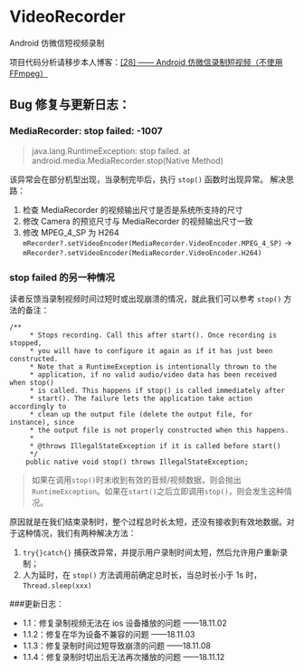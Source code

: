 # VideoRecorder
Android 仿微信短视频录制

项目代码分析请移步本人博客：[[28] —— Android 仿微信录制短视频（不使用 FFmpeg）](https://www.jianshu.com/p/2cb7b0110fde)

## Bug 修复与更新日志：
### MediaRecorder: stop failed: -1007
 >java.lang.RuntimeException: stop failed.
  >        at android.media.MediaRecorder.stop(Native Method)

该异常会在部分机型出现，当录制完毕后，执行 `stop()` 函数时出现异常。
解决思路：
1. 检查 MediaRecorder 的视频输出尺寸是否是系统所支持的尺寸
2. 修改 Camera 的预览尺寸与 MediaRecorder 的视频输出尺寸一致
3. 修改 MPEG_4_SP 为 H264
`mRecorder?.setVideoEncoder(MediaRecorder.VideoEncoder.MPEG_4_SP)` -> `mRecorder?.setVideoEncoder(MediaRecorder.VideoEncoder.H264)` 

### stop failed 的另一种情况
读者反馈当录制视频时间过短时或出现崩溃的情况，就此我们可以参考 `stop()` 方法的备注：
```
/**
     * Stops recording. Call this after start(). Once recording is stopped,
     * you will have to configure it again as if it has just been constructed.
     * Note that a RuntimeException is intentionally thrown to the
     * application, if no valid audio/video data has been received when stop()
     * is called. This happens if stop() is called immediately after
     * start(). The failure lets the application take action accordingly to
     * clean up the output file (delete the output file, for instance), since
     * the output file is not properly constructed when this happens.
     *
     * @throws IllegalStateException if it is called before start()
     */
    public native void stop() throws IllegalStateException;
```
>如果在调用`stop()`时未收到有效的音频/视频数据，则会抛出`RuntimeException`。如果在`start()`之后立即调用`stop()`，则会发生这种情况。

原因就是在我们结束录制时，整个过程总时长太短，还没有接收到有效地数据。对于这种情况，我们有两种解决方法：

1. `try{}catch{}` 捕获改异常，并提示用户录制时间太短，然后允许用户重新录制；
2. 人为延时，在 `stop()` 方法调用前确定总时长，当总时长小于 1s 时，`Thread.sleep(xxx)` 

###更新日志：
- 1.1：修复录制视频无法在 ios 设备播放的问题 ——18.11.02 
- 1.1.2：修复在华为设备不兼容的问题 ——18.11.03
- 1.1.3：修复录制时间过短导致崩溃的问题 ——18.11.08
- 1.1.4：修复录制时切出后无法再次播放的问题  ——18.11.12